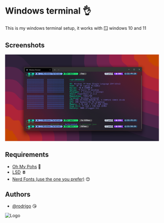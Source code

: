 
# Windows terminal 👌

This is my windows terminal setup, it works with 🪟 windows 10 and 11


## Screenshots

![App Screenshot](https://github.com/shapzo/Windows-Terminal/blob/main/Screeshot/Screeshot%20(1).png?raw=true)


## Requirements

 - [Oh My Pohs](https://ohmyposh.dev/docs/installation/windows) 🐸
 - [LSD](https://github.com/Peltoche/lsd) 🪰
 - [Nerd Fonts (use the one you prefer)](https://www.nerdfonts.com/#home) 😊


## Authors

- [@rodrigo](https://www.github.com/shapzo) 😘

<img src="https://avatars.githubusercontent.com/u/85635398?v=4" height="200" alt="Logo">